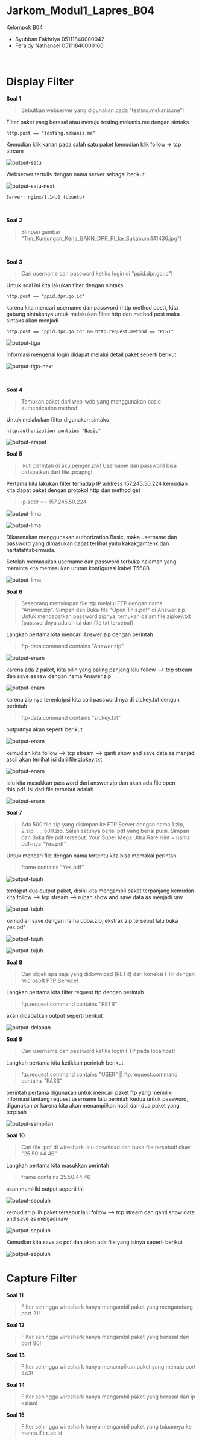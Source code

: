 # Jarkom_Modul1_Lapres_B04
Kelompok B04
- Syubban Fakhriya 05111840000042
- Feraldy Nathanael 05111840000166
<br/>

# Display Filter

**Soal 1**
> Sebutkan webserver yang digunakan pada "testing.mekanis.me"!

Filter paket yang berasal atau menuju testing.mekanis.me dengan sintaks

```
http.post == "testing.mekanis.me"
```
Kemudian klik kanan pada salah satu paket kemudian klik follow -> tcp stream

![output-satu](img/soal1out.png)

Webserver tertulis dengan nama server sebagai berikut

![output-satu-next](img/soal1nginx.jpg)

```
Server: nginx/1.14.0 (Ubuntu)
```

<br/>

**Soal 2**
> Simpan gambar "Tim_Kunjungan_Kerja_BAKN_DPR_RI_ke_Sukabumi141436.jpg"!

<br/>

**Soal 3**
> Cari username dan password ketika login di "ppid.dpr.go.id"!

Untuk soal ini kita lakukan filter dengan sintaks
```
http.post == "ppid.dpr.go.id"
```
karena kita mencari username dan password (http method post), kita gabung sintaksnya untuk melakukan filter http dan method post maka sintaks akan menjadi

```
http.post == "ppid.dpr.go.id" && http.request.method == "POST"
```

![output-tiga](img/soal3out.jpg)

Informasi mengenai login didapat melalui detail paket seperti berikut

![output-tiga-next](img/soal3next.jpg)

<br/>

**Soal 4**
> Temukan paket dari web-web yang menggunakan basic authentication method!

Untuk melakukan filter digunakan sintaks

```
http.authorization contains "Basic"
```
![output-empat](img/soal4.jpg)


**Soal 5**
> Ikuti perintah di aku.pengen.pw! Username dan password bisa didapatkan dari file .pcapng!

Pertama kita lakukan filter terhadap IP address 157.245.50.224
kemudian kita dapat paket dengan protokol http dan method get
> ip.addr == 157.245.50.224

![output-lima](img/soal51.jpg)

![output-lima](img/soal52.jpg)

DIkarenakan menggunakan authorization Basic, maka username dan password yang dimasukan dapat terlihat yaitu kakakgamtenk dan hartatahtabermuda.

Setelah memasukan username dan password terbuka halaman yang meminta kita memasukan urutan konfigurasi kabel T568B

![output-lima](img/soal53.jpg)

**Soal 6**
> Seseorang menyimpan file zip melalui FTP dengan nama "Answer.zip". Simpan dan Buka file "Open This.pdf" di Answer.zip. Untuk mendapatkan password zipnya, temukan dalam file zipkey.txt (passwordnya adalah isi dari file txt tersebut).

Langkah pertama kita mencari Answer.zip dengan perintah

> ftp-data.command contains "Answer.zip" 

![output-enam](img/soal61.jpg)

karena ada 2 paket, kita pilih yang paling panjang lalu follow --> tcp stream dan save as raw dengan nama Answer.zip

![output-enam](img/soal63.jpg)

karena zip nya terenkripsi kita cari password nya di zipkey.txt dengan perintah

> ftp-data.command contains "zipkey.txt" 

outputnya akan seperti berikut

![output-enam](img/soal64.jpg)

kemudian kita follow --> tcp stream --> ganti show and save data as menjadi ascii akan terlihat isi dari file zipkey.txt

![output-enam](img/soal65.jpg)

lalu kita masukkan password dari answer.zip dan akan ada file open this.pdf. Isi dari file tersebut adalah

![output-enam](img/soal66.jpg)

**Soal 7**
> Ada 500 file zip yang disimpan ke FTP Server dengan nama 1.zip, 2.zip, ..., 500.zip. Salah satunya berisi pdf yang berisi puisi. Simpan dan Buka file pdf tersebut.
Your Super Mega Ultra Rare Hint = nama pdf-nya "Yes.pdf"

Untuk mencari file dengan nama tertentu kita bisa memakai perintah

> frame contains "Yes.pdf"

![output-tujuh](img/soal7.jpg)

terdapat dua output paket, disini kita mengambil paket terpanjang kemudan kita follow --> tcp stream
--> rubah show and save data as menjadi raw

![output-tujuh](img/soal71.jpg)

kemudian save dengan nama coba.zip, ekstrak zip tersebut lalu buka yes.pdf

![output-tujuh](img/soal74.jpg)

![output-tujuh](img/soal75.jpg)

**Soal 8**
> Cari objek apa saja yang didownload (RETR) dari koneksi FTP dengan Microsoft FTP Service!

Langkah pertama kita filter request ftp dengan perintah

> ftp.request.command contains "RETR"

akan didapatkan output seperti berikut

![output-delapan](img/soal8.jpg)

**Soal 9**
> Cari username dan password ketika login FTP pada localhost!

Langkah pertama kita ketikkan perintah berikut

> ftp.request.command contains "USER" || ftp.request.command contains "PASS"

perintah pertama digunakan untuk mencari paket ftp yang memiliki informasi tentang request username lalu perintah kedua untuk password, digunakan or karena kita akan menampilkan hasil dari dua paket yang terpisah

![output-sembilan](img/soal9.jpg)

**Soal 10**
> Cari file .pdf di wireshark lalu download dan buka file tersebut!
clue: "25 50 44 46" 

Langkah pertama kita masukkan perintah

> frame contains 25.50.44.46

akan memiliki output seperti ini

![output-sepuluh](img/soal101.jpg)

kemudian pilih paket tersebut lalu follow --> tcp stream dan ganti show data and save as menjadi raw

![output-sepuluh](img/soal102.jpg)

Kemudian kita save as pdf dan akan ada file yang isinya seperti berikut

![output-sepuluh](img/103.jpg)

# Capture Filter

**Soal 11**
> Filter sehingga wireshark hanya mengambil paket yang mengandung port 21!

**Soal 12**
> Filter sehingga wireshark hanya mengambil paket yang berasal dari port 80!

**Soal 13**
> Filter sehingga wireshark hanya menampilkan paket yang menuju port 443!

**Soal 14**
> Filter sehingga wireshark hanya mengambil paket yang berasal dari ip kalian!

**Soal 15**
> Filter sehingga wireshark hanya mengambil paket yang tujuannya ke monta.if.its.ac.id!